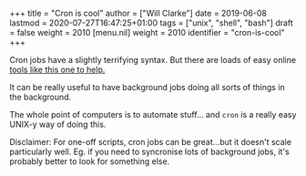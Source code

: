 +++
title = "Cron is cool"
author = ["Will Clarke"]
date = 2019-06-08
lastmod = 2020-07-27T16:47:25+01:00
tags = ["unix", "shell", "bash"]
draft = false
weight = 2010
[menu.nil]
  weight = 2010
  identifier = "cron-is-cool"
+++

Cron jobs have a slightly terrifying syntax.
But there are loads of easy online [tools like this one to help.](https://crontab-generator.org/)

It can be really useful to have background jobs doing all sorts of things in the background.

The whole point of computers is to automate stuff... and `cron` is a really easy UNIX-y way of doing this.

Disclaimer: For one-off scripts, cron jobs can be great...but it doesn't scale particularly well. Eg. if you need to syncronise lots of background jobs, it's probably better to look for something else.
